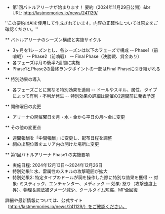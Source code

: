 * 第1回バトルアリーナが始まります！ 要約（2024年11月29日公開）&br
URL: http://lastmemories.io/news/241129/

''この要約はAIを使用して作成されています。内容の正確性については原文をご確認ください。''

** バトルアリーナのシーズン構成と実施サイクル
- 3ヶ月を1シーズンとし、各シーズンは以下のフェーズで構成
-- Phase1（前哨戦）
-- Phase2（前哨戦）
-- Final Phase（決勝戦、賞金あり）
- 各フェーズは月の後半2週間に実施
- Phase1とPhase2の最終ランクポイントの一部はFinal Phaseに引き継がれる

** 特別効果の導入
- 各フェーズごとに異なる特別効果を適用
-- ドールやスキル、属性、タイプによって有利・不利が発生
-- 特別効果の詳細は開催の2週間前に発表予定

** 開催曜日の変更
- アリーナの開催曜日を月・水・金から平日の月～金に変更

** その他の変更点
- 週間報酬を「中間報酬」に変更し、配布日程を調整
- 祠の出現位置をエリア内の開けた場所に変更

** 第1回バトルアリーナ Phase1 の実施要項
- 実施日程: 2024年12月13日～2024年12月26日
- 特別効果1: 水、雷属性のスキルの攻撃範囲が拡大
- 特別効果2: 特定タイプのドールが祠を操作した際に特別な効果を獲得
-- 対象: ミスティック、エンチャンター、メディック
-- 効果: 怒り（攻撃速度上昇）、物理＆魔法被ダメージ減少、クールタイム短縮、MP全回復

詳細や最新情報については、公式サイト（http://lastmemories.io/news/241129/）をご確認ください。